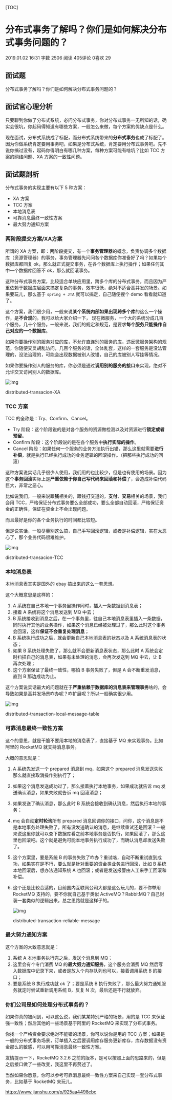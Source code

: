 [TOC]



# 分布式事务了解吗？你们是如何解决分布式事务问题的？

2019.01.02 16:31 字数 2506 阅读 405评论 0喜欢 29

## 面试题

分布式事务了解吗？你们是如何解决分布式事务问题的？

## 面试官心理分析

只要聊到你做了分布式系统，必问分布式事务，你对分布式事务一无所知的话，确实会很坑，你起码得知道有哪些方案，一般怎么来做，每个方案的优缺点是什么。

现在面试，分布式系统成了标配，而分布式系统带来的**分布式事务**也成了标配了。因为你做系统肯定要用事务吧，如果是分布式系统，肯定要用分布式事务吧。先不说你搞过没有，起码你得明白有哪几种方案，每种方案可能有啥坑？比如 TCC 方案的网络问题、XA 方案的一致性问题。

## 面试题剖析

分布式事务的实现主要有以下 5 种方案：

- XA 方案
- TCC 方案
- 本地消息表
- 可靠消息最终一致性方案
- 最大努力通知方案

### 两阶段提交方案/XA方案

所谓的 XA 方案，即：两阶段提交，有一个**事务管理器**的概念，负责协调多个数据库（资源管理器）的事务，事务管理器先问问各个数据库你准备好了吗？如果每个数据库都回复 ok，那么就正式提交事务，在各个数据库上执行操作；如果任何其中一个数据库回答不 ok，那么就回滚事务。

这种分布式事务方案，比较适合单块应用里，跨多个库的分布式事务，而且因为严重依赖于数据库层面来搞定复杂的事务，效率很低，绝对不适合高并发的场景。如果要玩儿，那么基于 `spring + JTA` 就可以搞定，自己随便搜个 demo 看看就知道了。

这个方案，我们很少用，一般来说**某个系统内部如果出现跨多个库**的这么一个操作，是**不合规**的。我可以给大家介绍一下， 现在微服务，一个大的系统分成几百个服务，几十个服务。一般来说，我们的规定和规范，是要求**每个服务只能操作自己对应的一个数据库**。

如果你要操作别的服务对应的库，不允许直连别的服务的库，违反微服务架构的规范，你随便交叉胡乱访问，几百个服务的话，全体乱套，这样的一套服务是没法管理的，没法治理的，可能会出现数据被别人改错，自己的库被别人写挂等情况。

如果你要操作别人的服务的库，你必须是通过**调用别的服务的接口**来实现，绝对不允许交叉访问别人的数据库。

![img](image-201901212321/image-20190121231206186-8083526.png)

distributed-transacion-XA



### TCC 方案

TCC 的全称是：Try、Confirm、Cancel。

- Try 阶段：这个阶段说的是对各个服务的资源做检测以及对资源进行**锁定或者预留**。
- Confirm 阶段：这个阶段说的是在各个服务中**执行实际的操作**。
- Cancel 阶段：如果任何一个服务的业务方法执行出错，那么这里就需要**进行补偿**，就是执行已经执行成功的业务逻辑的回滚操作。（把那些执行成功的回滚）

这种方案说实话几乎很少人使用，我们用的也比较少，但是也有使用的场景。因为这个**事务回滚**实际上是**严重依赖于你自己写代码来回滚和补偿**了，会造成补偿代码巨大，非常之恶心。

比如说我们，一般来说跟**钱**相关的，跟钱打交道的，**支付**、**交易**相关的场景，我们会用 TCC，严格保证分布式事务要么全部成功，要么全部自动回滚，严格保证资金的正确性，保证在资金上不会出现问题。

而且最好是你的各个业务执行的时间都比较短。

但是说实话，一般尽量别这么搞，自己手写回滚逻辑，或者是补偿逻辑，实在太恶心了，那个业务代码很难维护。



![img](image-201901212321/image-20190121231434883-8083674.png)

distributed-transacion-TCC

### 本地消息表

本地消息表其实是国外的 ebay 搞出来的这么一套思想。

这个大概意思是这样的：

1. A 系统在自己本地一个事务里操作同时，插入一条数据到消息表；
2. 接着 A 系统将这个消息发送到 MQ 中去；
3. B 系统接收到消息之后，在一个事务里，往自己本地消息表里插入一条数据，同时执行其他的业务操作，如果这个消息已经被处理过了，那么此时这个事务会回滚，这样**保证不会重复处理消息**；
4. B 系统执行成功之后，就会更新自己本地消息表的状态以及 A 系统消息表的状态；
5. 如果 B 系统处理失败了，那么就不会更新消息表状态，那么此时 A 系统会定时扫描自己的消息表，如果有未处理的消息，会再次发送到 MQ 中去，让 B 再次处理；
6. 这个方案保证了最终一致性，哪怕 B 事务失败了，但是 A 会不断重发消息，直到 B 那边成功为止。

这个方案说实话最大的问题就在于**严重依赖于数据库的消息表来管理事务**啥的，会导致如果是高并发场景咋办呢？咋扩展呢？所以一般确实很少用。



![img](image-201901212321/image-20190121231540990-8083741.png)

distributed-transaction-local-message-table



### 可靠消息最终一致性方案

这个的意思，就是干脆不要用本地的消息表了，直接基于 MQ 来实现事务。比如阿里的 RocketMQ 就支持消息事务。

大概的意思就是：

1. A 系统先发送一个 prepared 消息到 mq，如果这个 prepared 消息发送失败那么就直接取消操作别执行了；

2. 如果这个消息发送成功过了，那么接着执行本地事务，如果成功就告诉 mq 发送确认消息，如果失败就告诉 mq 回滚消息；

3. 如果发送了确认消息，那么此时 B 系统会接收到确认消息，然后执行本地的事务；

4. mq 会自动**定时轮询**所有 prepared 消息回调你的接口，问你，这个消息是不是本地事务处理失败了，所有没发送确认的消息，是继续重试还是回滚？一般来说这里你就可以查下数据库看之前本地事务是否执行，如果回滚了，那么这里也回滚吧。这个就是避免可能本地事务执行成功了，而确认消息却发送失败了。

5. 这个方案里，要是系统 B 的事务失败了咋办？重试咯，自动不断重试直到成功，如果实在是不行，要么就是针对重要的资金类业务进行回滚，比如 B 系统本地回滚后，想办法通知系统 A 也回滚；或者是发送报警由人工来手工回滚和补偿。

6. 这个还是比较合适的，目前国内互联网公司大都是这么玩儿的，要不你举用 RocketMQ 支持的，要不你就自己基于类似 ActiveMQ？RabbitMQ？自己封装一套类似的逻辑出来，总之思路就是这样子的。



   ![img](image-201901212321/image-20190121231750088-8083870.png)

   distributed-transaction-reliable-message

### 最大努力通知方案

这个方案的大致意思就是：

1. 系统 A 本地事务执行完之后，发送个消息到 MQ；
2. 这里会有个专门消费 MQ 的**最大努力通知服务**，这个服务会消费 MQ 然后写入数据库中记录下来，或者是放入个内存队列也可以，接着调用系统 B 的接口；
3. 要是系统 B 执行成功就 ok 了；要是系统 B 执行失败了，那么最大努力通知服务就定时尝试重新调用系统 B，反复 N 次，最后还是不行就放弃。

### 你们公司是如何处理分布式事务的？

如果你真的被问到，可以这么说，我们某某特别严格的场景，用的是 TCC 来保证强一致性；然后其他的一些场景基于阿里的 RocketMQ 来实现了分布式事务。

你找一个严格资金要求绝对不能错的场景，你可以说你是用的 TCC 方案；如果是一般的分布式事务场景，订单插入之后要调用库存服务更新库存，库存数据没有资金那么的敏感，可以用可靠消息最终一致性方案。

友情提示一下，RocketMQ 3.2.6 之前的版本，是可以按照上面的思路来的，但是之后接口做了一些改变，我这里不再赘述了。

当然如果你愿意，你可以参考可靠消息最终一致性方案来自己实现一套分布式事务，比如基于 RocketMQ 来玩儿。





https://www.jianshu.com/p/925aa4498cbc